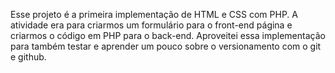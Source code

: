 Esse projeto é a primeira implementação de HTML e CSS com PHP. 
A atividade era para criarmos um formulário para o front-end página e criarmos o código em PHP para o back-end.
Aproveitei essa implementação para também testar e aprender um pouco sobre o versionamento com o git e github.